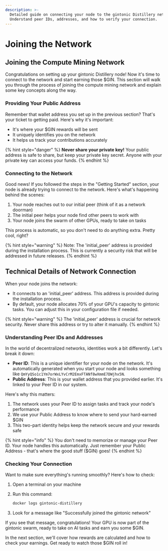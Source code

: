 ```yaml
---
description: >-
  Detailed guide on connecting your node to the gintonic Distillery network.
  Understand peer IDs, addresses, and how to verify your connection.
---
```


# Joining the Network

## Joining the Compute Mining Network

Congratulations on setting up your gintonic Distillery node! Now it's time to connect to the network and start earning those $GIN. This section will walk you through the process of joining the compute mining network and explain some key concepts along the way.

### Providing Your Public Address

Remember that wallet address you set up in the previous section? That's your ticket to getting paid. Here's why it's important:

* It's where your $GIN rewards will be sent
* It uniquely identifies you on the network
* It helps us track your contributions accurately

{% hint style="danger" %}
**Never share your private key!** Your public address is safe to share, but keep your private key secret. Anyone with your private key can access your funds.
{% endhint %}

### Connecting to the Network

Good news! If you followed the steps in the "Getting Started" section, your node is already trying to connect to the network. Here's what's happening behind the scenes:

1. Your node reaches out to our initial peer (think of it as a network doorman)
2. The initial peer helps your node find other peers to work with
3. Your node joins the swarm of other GPUs, ready to take on tasks

This process is automatic, so you don't need to do anything extra. Pretty cool, right?

{% hint style="warning" %}
Note: The 'initial\_peer' address is provided during the installation process. This is currently a security risk that will be addressed in future releases.
{% endhint %}

## Technical Details of Network Connection

When your node joins the network:

* It connects to an 'initial\_peer' address. This address is provided during the installation process.
* By default, your node allocates 70% of your GPU's capacity to gintonic tasks. You can adjust this in your configuration file if needed.

{% hint style="warning" %}
The 'initial\_peer' address is crucial for network security. Never share this address or try to alter it manually.
{% endhint %}

### Understanding Peer IDs and Addresses

In the world of decentralized networks, identities work a bit differently. Let's break it down:

* **Peer ID**: This is a unique identifier for your node on the network. It's automatically generated when you start your node and looks something like `QmYyQSo1c1Ym7orWxLYvCrM2EmxFTANf8wXmmE7DWjhx5N`.
* **Public Address**: This is your wallet address that you provided earlier. It's linked to your Peer ID in our system.

Here's why this matters:

1. The network uses your Peer ID to assign tasks and track your node's performance
2. We use your Public Address to know where to send your hard-earned $GIN
3. This two-part identity helps keep the network secure and your rewards safe

{% hint style="info" %}
You don't need to memorize or manage your Peer ID. Your node handles this automatically. Just remember your Public Address - that's where the good stuff ($GIN) goes!
{% endhint %}

### Checking Your Connection

Want to make sure everything's running smoothly? Here's how to check:

1. Open a terminal on your machine
2.  Run this command:

    ```bash
    docker logs gintonic-distillery
    ```
3. Look for a message like "Successfully joined the gintonic network"

If you see that message, congratulations! Your GPU is now part of the gintonic swarm, ready to take on AI tasks and earn you some $GIN.

In the next section, we'll cover how rewards are calculated and how to check your earnings. Get ready to watch those $GIN roll in!
